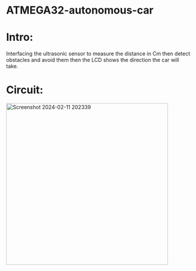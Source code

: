 # ATMEGA32-autonomous-car
# Intro:
  Interfacing the ultrasonic sensor to measure the distance in Cm then detect obstacles and avoid them then the LCD shows the direction the car will take.
# Circuit:
  
  <img width="438" alt="Screenshot 2024-02-11 202339" src="https://github.com/Nadiakhaled2002/ATMEGA32-autonomous-car/assets/156091312/3712fe1d-0797-46b6-852f-d01e2599a733">


